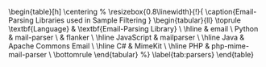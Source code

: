 \begin{table}[h]
\centering
% \resizebox{0.8\linewidth}{!}{
\caption{Email-Parsing Libraries used in Sample Filtering }
\begin{tabular}{ll}
\toprule
\textbf{Language}   & \textbf{Email-Parsing Library} \\
\hline
           & email                \\
Python     & mail-parser            \\
           & flanker              \\
\hline 
JavaScript & mailparser            \\
\hline 
Java       & Apache Commons Email  \\
\hline 
C\#        & MimeKit               \\
\hline 
PHP        & php-mime-mail-parser \\
\bottomrule
\end{tabular}
%}
\label{tab:parsers}
\end{table}